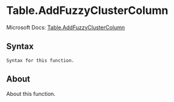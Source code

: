 ---
---

# Table.AddFuzzyClusterColumn

Microsoft Docs: [Table.AddFuzzyClusterColumn](https://docs.microsoft.com/en-us/powerquery-m/table-addfuzzyclustercolumn)

## Syntax

```
Syntax for this function.
```

## About

About this function.

